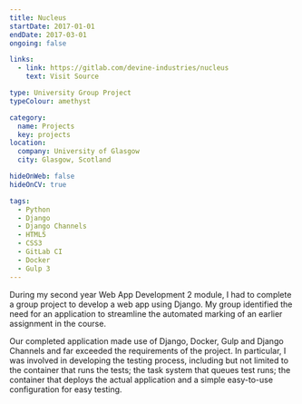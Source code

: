 ```yaml
---
title: Nucleus
startDate: 2017-01-01
endDate: 2017-03-01
ongoing: false

links:
  - link: https://gitlab.com/devine-industries/nucleus
    text: Visit Source

type: University Group Project
typeColour: amethyst

category:
  name: Projects
  key: projects
location:
  company: University of Glasgow
  city: Glasgow, Scotland

hideOnWeb: false
hideOnCV: true

tags:
  - Python
  - Django
  - Django Channels
  - HTML5
  - CSS3
  - GitLab CI
  - Docker
  - Gulp 3
---
```

During my second year Web App Development 2 module, I had to complete a group project to develop a web app using Django. My group identified the need for an application to streamline the automated marking of an earlier assignment in the course.

Our completed application made use of Django, Docker, Gulp and Django Channels and far exceeded the requirements of the project. In particular, I was involved in developing the testing process, including but not limited to the container that runs the tests; the task system that queues test runs; the container that deploys the actual application and a simple easy-to-use configuration for easy testing.
